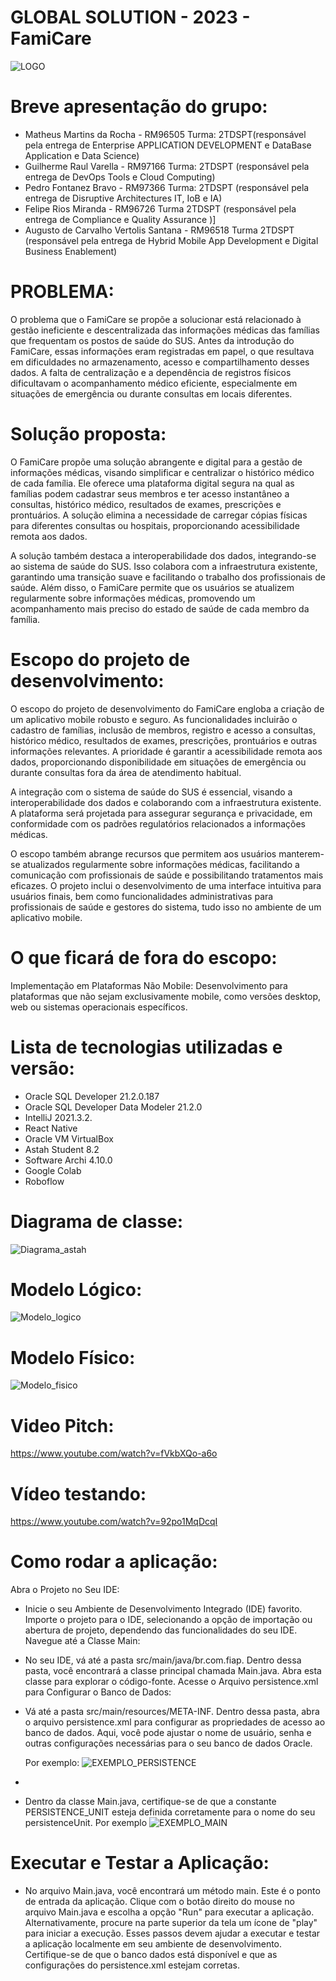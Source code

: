 # GLOBAL SOLUTION - 2023 - FamiCare

![LOGO](documentação/FAMICARE_LOGO.jpg)

# Breve apresentação do grupo:
* Matheus Martins da Rocha - RM96505 Turma: 2TDSPT(responsável pela entrega de Enterprise APPLICATION DEVELOPMENT e DataBase Application e Data Science)
* Guilherme Raul Varella - RM97166 Turma: 2TDSPT (responsável pela entrega de DevOps Tools e Cloud Computing)
* Pedro Fontanez Bravo - RM97366 Turma: 2TDSPT (responsável pela entrega de Disruptive Architectures IT, IoB e IA)
* Felipe Rios Miranda - RM96726 Turma 2TDSPT (responsável pela entrega de Compliance e Quality Assurance )]
* Augusto de Carvalho Vertolis Santana - RM96518 Turma 2TDSPT (responsável pela entrega de Hybrid Mobile App Development e Digital Business Enablement)


# PROBLEMA:

O problema que o FamiCare se propõe a solucionar está relacionado à gestão ineficiente e descentralizada das informações médicas das famílias que frequentam os postos de saúde do SUS. Antes da introdução do FamiCare, essas informações eram registradas em papel, o que resultava em dificuldades no armazenamento, acesso e compartilhamento desses dados. A falta de centralização e a dependência de registros físicos dificultavam o acompanhamento médico eficiente, especialmente em situações de emergência ou durante consultas em locais diferentes.

# Solução proposta: 
O FamiCare propõe uma solução abrangente e digital para a gestão de informações médicas, visando simplificar e centralizar o histórico médico de cada família. Ele oferece uma plataforma digital segura na qual as famílias podem cadastrar seus membros e ter acesso instantâneo a consultas, histórico médico, resultados de exames, prescrições e prontuários. A solução elimina a necessidade de carregar cópias físicas para diferentes consultas ou hospitais, proporcionando acessibilidade remota aos dados.

A solução também destaca a interoperabilidade dos dados, integrando-se ao sistema de saúde do SUS. Isso colabora com a infraestrutura existente, garantindo uma transição suave e facilitando o trabalho dos profissionais de saúde. Além disso, o FamiCare permite que os usuários se atualizem regularmente sobre informações médicas, promovendo um acompanhamento mais preciso do estado de saúde de cada membro da família.

# Escopo do projeto de desenvolvimento:
O escopo do projeto de desenvolvimento do FamiCare engloba a criação de um aplicativo mobile robusto e seguro. As funcionalidades incluirão o cadastro de famílias, inclusão de membros, registro e acesso a consultas, histórico médico, resultados de exames, prescrições, prontuários e outras informações relevantes. A prioridade é garantir a acessibilidade remota aos dados, proporcionando disponibilidade em situações de emergência ou durante consultas fora da área de atendimento habitual.

A integração com o sistema de saúde do SUS é essencial, visando a interoperabilidade dos dados e colaborando com a infraestrutura existente. A plataforma será projetada para assegurar segurança e privacidade, em conformidade com os padrões regulatórios relacionados a informações médicas.

O escopo também abrange recursos que permitem aos usuários manterem-se atualizados regularmente sobre informações médicas, facilitando a comunicação com profissionais de saúde e possibilitando tratamentos mais eficazes. O projeto inclui o desenvolvimento de uma interface intuitiva para usuários finais, bem como funcionalidades administrativas para profissionais de saúde e gestores do sistema, tudo isso no ambiente de um aplicativo mobile.

# O que ficará de fora do escopo:

Implementação em Plataformas Não Mobile: Desenvolvimento para plataformas que não sejam exclusivamente mobile, como versões desktop, web ou sistemas operacionais específicos.

# Lista de tecnologias utilizadas e versão: 

- Oracle SQL Developer 21.2.0.187
- Oracle SQL Developer Data Modeler 21.2.0
- IntelliJ 2021.3.2.
- React Native
- Oracle VM VirtualBox
- Astah Student 8.2
- Software Archi 4.10.0
- Google Colab 
- Roboflow

# Diagrama de classe: 

![Diagrama_astah](documentação/astah_FamiCare.png)

# Modelo Lógico: 

![Modelo_logico](documentação/Logical%20-%20Copia.png)

# Modelo Físico: 

![Modelo_fisico](documentação/Relational_1%20-%20Copia.png)

# Video Pitch:

https://www.youtube.com/watch?v=fVkbXQo-a6o

# Vídeo testando:

https://www.youtube.com/watch?v=92po1MqDcqI

# Como rodar a aplicação:

Abra o Projeto no Seu IDE:

* Inicie o seu Ambiente de Desenvolvimento Integrado (IDE) favorito.
  Importe o projeto para o IDE, selecionando a opção de importação ou abertura de projeto, dependendo das funcionalidades do seu IDE.
  Navegue até a Classe Main:

* No seu IDE, vá até a pasta src/main/java/br.com.fiap.
  Dentro dessa pasta, você encontrará a classe principal chamada Main.java. Abra esta classe para explorar o código-fonte.
  Acesse o Arquivo persistence.xml para Configurar o Banco de Dados:

* Vá até a pasta src/main/resources/META-INF.
  Dentro dessa pasta, abra o arquivo persistence.xml para configurar as propriedades de acesso ao banco de dados. Aqui, você pode ajustar o nome de usuário, senha e outras configurações necessárias para o seu banco de dados Oracle.

  Por exemplo:
  ![EXEMPLO_PERSISTENCE](documentação/PERSISC.jpeg)
* 

* Dentro da classe Main.java, certifique-se de que a constante PERSISTENCE_UNIT esteja definida corretamente para o nome do seu persistenceUnit.
  Por exemplo
  ![EXEMPLO_MAIN](documentação/main.jpeg)

# Executar e Testar a Aplicação:

* No arquivo Main.java, você encontrará um método main. Este é o ponto de entrada da aplicação.
  Clique com o botão direito do mouse no arquivo Main.java e escolha a opção "Run" para executar a aplicação. Alternativamente, procure na parte superior da tela um ícone de "play" para iniciar a execução.
  Esses passos devem ajudar a executar e testar a aplicação localmente em seu ambiente de desenvolvimento. Certifique-se de que o banco dados está disponível e que as configurações do persistence.xml estejam corretas.